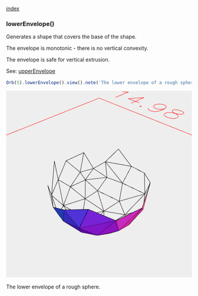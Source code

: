 [index](../../nb/api/index.md)
### lowerEnvelope()

Generates a shape that covers the base of the shape.

The envelope is monotonic - there is no vertical convexity.

The envelope is safe for vertical extrusion.

See: [upperEnvelope](../../nb/api/upperEnvelope.md)

```JavaScript
Orb(5).lowerEnvelope().view().note('The lower envelope of a rough sphere.');
```

![Image](lowerEnvelope.md.0.png)

The lower envelope of a rough sphere.

